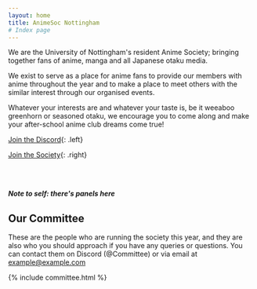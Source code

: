 ```yaml
---
layout: home
title: AnimeSoc Nottingham
# Index page
---
```


We are the University of Nottingham's resident Anime Society; bringing together fans of anime, manga and all Japanese otaku media.

We exist to serve as a place for anime fans to provide our members with anime throughout the year and to make a place to meet others with the similar interest through our organised events.

Whatever your interests are and whatever your taste is, be it weeaboo greenhorn or seasoned otaku, we encourage you to come along and make your after-school anime club dreams come true!

[Join the Discord](/discord){: .left}

[Join the Society](/join){: .right}

<br><br>


_**Note to self: there's panels here**_



## Our Committee

These are the people who are running the society this year, and they are also who you should approach if you have any queries or questions. You can contact them on Discord (@Committee) or via email at example@example.com

{% include committee.html %}